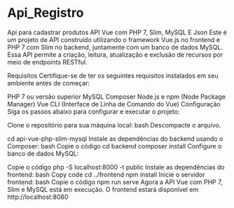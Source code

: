 # Api_Registro
Api para cadastrar produtos
API Vue com PHP 7, Slim, MySQL E Json
Este é um projeto de API construído utilizando o framework Vue.js no frontend e PHP 7 com Slim no backend, juntamente com um banco de dados MySQL. Essa API permite a criação, leitura, atualização e exclusão de recursos por meio de endpoints RESTful.

Requisitos
Certifique-se de ter os seguintes requisitos instalados em seu ambiente antes de começar:

PHP 7 ou versão superior
MySQL
Composer
Node.js e npm (Node Package Manager)
Vue CLI (Interface de Linha de Comando do Vue)
Configuração
Siga os passos abaixo para configurar e executar o projeto:

Clone o repositório para sua máquina local:
bash
Descompacte o arquivo.


cd api-vue-php-slim-mysql
Instale as dependências do backend usando o Composer:
bash
Copie o código
cd backend
composer install
Configure o banco de dados MySQL:

Copie o código
php -S localhost:8000 -t public
Instale as dependências do frontend:
bash
Copy code
cd ../frontend
npm install
Inicie o servidor frontend:
bash
Copie o código
npm run serve
Agora a API Vue com PHP 7, Slim e MySQL está em execução. O frontend estará disponível em http://localhost:8080 
